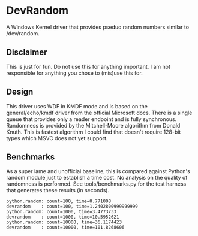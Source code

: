 # DevRandom

A Windows Kernel driver that provides pseduo random numbers similar to /dev/random.

## Disclaimer

This is just for fun. Do not use this for anything important. I am not responsible for anything you chose to (mis)use this for.

## Design

This driver uses WDF in KMDF mode and is based on the general/echo/kmdf driver from the official Microsoft docs. There is a single
queue that provides only a reader endpoint and is fully synchronous. Randomness is provided by the Mitchell-Moore algorithm from 
Donald Knuth. This is fastest algorithm I could find that doesn't require 128-bit types which MSVC does not yet support.

## Benchmarks

As a super lame and unofficial baseline, this is compared against Python's random module just to establish a time cost. No analysis 
on the quality of randomness is performed. See tools/benchmarks.py for the test harness that generates these results (in seconds).

    python.random: count=100, time=0.771008
    devrandom    : count=100, time=1.2402800999999999
    python.random: count=1000, time=3.4773733
    devrandom    : count=1000, time=10.5952621
    python.random: count=10000, time=36.1174423
    devrandom    : count=10000, time=101.8268606